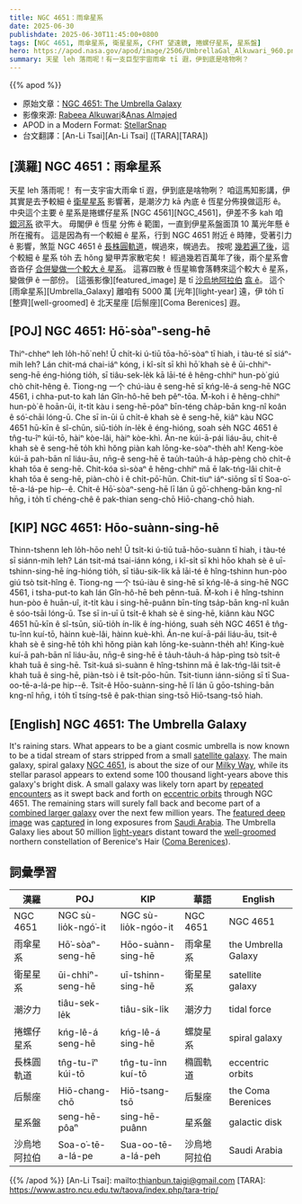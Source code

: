 ```yaml
---
title: NGC 4651：雨傘星系
date: 2025-06-30
publishdate: 2025-06-30T11:45:00+0800
tags: [NGC 4651, 雨傘星系, 衛星星系, CFHT 望遠鏡, 捲螺仔星系, 星系盤]
hero: https://apod.nasa.gov/apod/image/2506/UmbrellaGal_Alkuwari_960.png
summary: 天星 leh 落雨呢！有一支巨型宇宙雨傘 tī 遐，伊到底是啥物咧？
---
```


{{% apod %}}

- 原始文章：[NGC 4651: The Umbrella Galaxy](https://apod.nasa.gov/apod/ap250630.html)
- 影像來源: [Rabeea Alkuwari][Rabeea_Alkuwari]&[Anas Almajed][Anas_Almajed]
- APOD in a Modern Format: [StellarSnap](https://stellarsnap.space/)
- 台文翻譯：[An-Li Tsai][An-Li Tsai] ([TARA][TARA])


## [漢羅] NGC 4651：雨傘星系
天星 leh 落雨呢！
有一支宇宙大雨傘 tī 遐，伊到底是啥物咧？
咱這馬知影講，伊其實是去予較細 ê [衛星星系][satellite_galaxy] 影響著，是潮汐力 kā 內底 ê 恆星分佈搝做這形 ê。
中央這个主要 ê 星系是捲螺仔星系 [NGC 4561][NGC_4561]，伊差不多 kah 咱 [銀河系][Milky_Way] 欲平大。
毋閣伊 ê 恆星 分佈 ê 範圍，一直到伊星系盤面頂 10 萬光年懸 ê 所在攏有。
這是因為有一个較細 ê 星系，行到 NGC 4651 附近 ê 時陣，受著引力 ê 影響，煞踅 NGC 4651 ê [長株圓軌道][eccentric_orbits]，幌過來，幌過去。
按呢 [幾若遍了後][repeated_encounters]，這个較細 ê 星系 to̍h 去 hŏng 變甲弄家散宅矣！
經過幾若百萬年了後，兩个星系會沓沓仔 [合併變做一个較大 ê 星系][combined_larger_galaxy]。
這寡四散 ê 恆星嘛會落轉來這个較大 ê 星系，變做伊 ê 一部份。
[這張影像][featured_image] 是 tī [沙烏地阿拉伯][Saudi_Arabia] [翕 ê][captured]。
這个 [雨傘星系][Umbrella_Galaxy] 離咱有 5000 萬 [光年][light-year] 遠，伊 to̍h tī [整齊][well-groomed] ê 北天星座 [后鬃座][Coma Berenices] 遐。

## [POJ] NGC 4651: Hō͘-sòaⁿ-seng-hē
Thiⁿ-chheⁿ leh lo̍h-hō͘ neh!
Ū chi̍t-ki ú-tiū tōa-hō͘-sòaⁿ tī hiah, i tàu-té sī siáⁿ-mih leh?
Lán chit-má chai-iáⁿ kóng, i kî-si̍t sī khì hō͘ khah sè ê ūi-chhiⁿ-seng-hē éng-hióng tio̍h, sī tiâu-sek-le̍k kā lāi-té ê hêng-chhiⁿ hun-pò͘ giú chò chit-hêng ê.
Tiong-ng 一个 chú-iàu ê seng-hē sī kńg-lê-á seng-hē NGC 4561, i chha-put-to kah lán Gîn-hô-hē beh pêⁿ-tōa.
M̄-koh i ê hêng-chhiⁿ hun-pò͘ ê hoān-ûi, it-ti̍t kàu i seng-hē-pôaⁿ bīn-téng cha̍p-bān kng-nî koân ê só͘-chāi lóng-ū.
Che sī in-ūi ū chi̍t-ê khah sè ê seng-hē, kiâⁿ kàu NGC 4651 hū-kīn ê sî-chūn, siū-tio̍h ín-le̍k ê éng-hióng, soah se̍h NGC 4651 ê tn̂g-tu-îⁿ kúi-tō, hàiⁿ kòe-lâi, hàiⁿ kòe-khì.
Án-ne kúi-ā-pái liáu-āu, chit-ê khah sè ê seng-hē to̍h khì hŏng piàn kah lōng-ke-sòaⁿ-the̍h ah!
Keng-kòe kúi-ā pah-bān nî liáu-āu, nn̄g-ê seng-hē ē tau̍h-tau̍h-á ha̍p-pèng chò chi̍t-ê khah tōa ê seng-hē.
Chit-kóa sì-sòaⁿ ê hêng-chhiⁿ mā ē lak-tńg-lâi chit-ê khah tōa ê seng-hē, piàn-chò i ê chi̍t-pō͘-hūn.
Chit-tiuⁿ iáⁿ-siōng sī tī Soa-o͘-tē-a-lá-pe hip--ê.
Chit-ê Hō͘-sòaⁿ-seng-hē lī lán ū gō͘-chheng-bān kng-nî hn̄g, i to̍h tī chéng-chê ê pak-thian seng-chō Hiō-chang-chō hiah.

## [KIP] NGC 4651: Hōo-suànn-sing-hē
Thinn-tshenn leh lo̍h-hōo neh!
Ū tsi̍t-ki ú-tiū tuā-hōo-suànn tī hiah, i tàu-té sī siánn-mih leh?
Lán tsit-má tsai-iánn kóng, i kî-si̍t sī khì hōo khah sè ê uī-tshinn-sing-hē íng-hióng tio̍h, sī tiâu-sik-li̍k kā lāi-té ê hîng-tshinn hun-pòo giú tsò tsit-hîng ê.
Tiong-ng 一个 tsú-iàu ê sing-hē sī kńg-lê-á sing-hē NGC 4561, i tsha-put-to kah lán Gîn-hô-hē beh pênn-tuā.
M̄-koh i ê hîng-tshinn hun-pòo ê huān-uî, it-ti̍t kàu i sing-hē-puânn bīn-tíng tsa̍p-bān kng-nî kuân ê sóo-tsāi lóng-ū.
Tse sī in-uī ū tsi̍t-ê khah sè ê sing-hē, kiânn kàu NGC 4651 hū-kīn ê sî-tsūn, siū-tio̍h ín-li̍k ê íng-hióng, suah se̍h NGC 4651 ê tn̂g-tu-înn kuí-tō, hàinn kuè-lâi, hàinn kuè-khì.
Án-ne kuí-ā-pái liáu-āu, tsit-ê khah sè ê sing-hē to̍h khì hŏng piàn kah lōng-ke-suànn-the̍h ah!
King-kuè kuí-ā pah-bān nî liáu-āu, nn̄g-ê sing-hē ē ta̍uh-ta̍uh-á ha̍p-pìng tsò tsi̍t-ê khah tuā ê sing-hē.
Tsit-kuá sì-suànn ê hîng-tshinn mā ē lak-tńg-lâi tsit-ê khah tuā ê sing-hē, piàn-tsò i ê tsi̍t-pōo-hūn.
Tsit-tiunn iánn-siōng sī tī Sua-oo-tē-a-lá-pe hip--ê.
Tsit-ê Hōo-suànn-sing-hē lī lán ū gōo-tshing-bān kng-nî hn̄g, i to̍h tī tsíng-tsê ê pak-thian sing-tsō Hiō-tsang-tsō hiah.

## [English] NGC 4651: The Umbrella Galaxy

It's raining stars.
What appears to be a giant cosmic umbrella is now known to be a tidal stream of stars stripped from a small [satellite galaxy][satellite_galaxy].
The main galaxy, spiral galaxy [NGC 4651][NGC_4651], is about the size of our [Milky Way][Milky_Way], while its stellar parasol appears to extend some 100 thousand light-years above this galaxy's bright disk.
A small galaxy was likely torn apart by [repeated encounters][repeated_encounters] as it swept back and forth on [eccentric orbits][eccentric_orbits] through NGC 4651.
The remaining stars will surely fall back and become part of a [combined larger galaxy][combined_larger_galaxy] over the next few million years.
The [featured deep image][featured_deep_image] was [captured][captured] in long exposures from [Saudi Arabia][Saudi_Arabia].
The Umbrella Galaxy lies about 50 million [light-year][light_year]s distant toward the [well-groomed][well_groomed] northern constellation of Berenice's Hair ([Coma Berenices][Coma_Berenices]).

## 詞彙學習
|漢羅|POJ|KIP|華語|English|
|-|-|-|-|-|
|NGC 4651|NGC sù-lio̍k-ngó͘-it|NGC sù-lio̍k-ngóo-it|NGC 4651|NGC 4651|
|雨傘星系|Hō͘-sòaⁿ-seng-hē|Hōo-suànn-sing-hē|雨傘星系|the Umbrella Galaxy|
|衛星星系|ūi-chhiⁿ-seng-hē|uī-tshinn-sing-hē|衛星星系|satellite galaxy|
|潮汐力|tiâu-sek-le̍k|tiâu-sik-li̍k|潮汐力|tidal force|
|捲螺仔星系|kńg-lê-á seng-hē|kńg-lê-á sing-hē|螺旋星系|spiral galaxy|
|長株圓軌道|tn̂g-tu-îⁿ kúi-tō|tn̂g-tu-înn kuí-tō|橢圓軌道|eccentric orbits|
|后鬃座|Hiō-chang-chō|Hiō-tsang-tsō|后髮座|the Coma Berenices|
|星系盤|seng-hē-pôaⁿ|sing-hē-puânn|星系盤|galactic disk|
|沙烏地阿拉伯|Soa-o͘-tē-a-lá-pe|Sua-oo-tē-a-lá-peh|沙烏地阿拉伯|Saudi Arabia|



{{% /apod %}}
[An-Li Tsai]: mailto:thianbun.taigi@gmail.com
[TARA]: https://www.astro.ncu.edu.tw/taova/index.php/tara-trip/

[copyright]: https://apod.nasa.gov/apod/fap/lib/about_apod.html#srapply
[License3]: https://creativecommons.org/licenses/by-nc-nd/3.0/
[License2]:https://creativecommons.org/licenses/by-nc-nd/2.0/

[satellite_galaxy]:https://en.wikipedia.org/wiki/Satellite_galaxy
[NGC_4651]:https://en.wikipedia.org/wiki/NGC_4651
[Milky_Way]:https://science.nasa.gov/resource/the-milky-way-galaxy/
[repeated_encounters]:https://apod.nasa.gov/apod/ap130514.html
[eccentric_orbits]:https://en.wikipedia.org/wiki/Orbital_eccentricity#/media/File:Animation_of_Orbital_eccentricity.gif
[combined_larger_galaxy]:https://apod.nasa.gov/apod/ap120604.html
[featured_deep_image]:https://www.instagram.com/p/DJ3wrYQMF7Q/
[captured]:https://youtu.be/NAuycMXDM4U
[Saudi_Arabia]:https://en.wikipedia.org/wiki/Saudi_Arabia
[light_year]:https://spaceplace.nasa.gov/light-year/
[well_groomed]:https://www.preventivevet.com/hubfs/how%20to%20brush%20your%20cat.png
[Coma_Berenices]:https://en.wikipedia.org/wiki/Coma_Berenices
[Rabeea_Alkuwari]:https://www.instagram.com/bolahdan/
[Anas_Almajed]:https://www.instagram.com/anas_almajed/